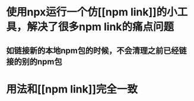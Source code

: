 # 使用npx运行一个仿\[\[npm link]]的小工具，解决了很多npm link的痛点问题
## 如链接新的本地npm包的时候，不会清理之前已经链接的别的npm包
# 用法和\[\[npm link]]完全一致
